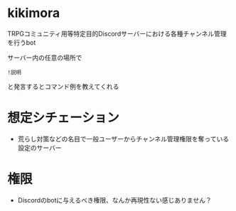 # kikimora

TRPGコミュニティ用等特定目的Discordサーバーにおける各種チャンネル管理を行うbot

サーバー内の任意の場所で
```
!説明
```
と発言するとコマンド例を教えてくれる


# 想定シチェーション

* 荒らし対策などの名目で一般ユーザーからチャンネル管理権限を奪っている設定のサーバー

# 権限

* Discordのbotに与えるべき権限、なんか再現性ない感じありません？
